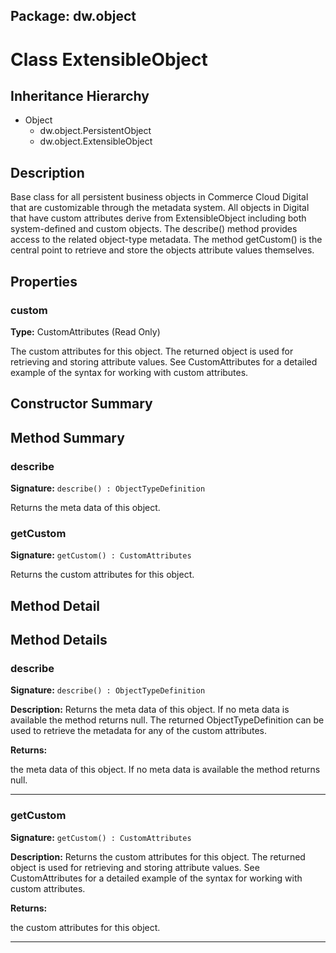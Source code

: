 ## Package: dw.object

# Class ExtensibleObject

## Inheritance Hierarchy

- Object
  - dw.object.PersistentObject
  - dw.object.ExtensibleObject

## Description

Base class for all persistent business objects in Commerce Cloud Digital that are customizable through the metadata system. All objects in Digital that have custom attributes derive from ExtensibleObject including both system-defined and custom objects. The describe() method provides access to the related object-type metadata. The method getCustom() is the central point to retrieve and store the objects attribute values themselves.

## Properties

### custom

**Type:** CustomAttributes (Read Only)

The custom attributes for this object. The returned object is
 used for retrieving and storing attribute values. See
 CustomAttributes for a detailed example of the syntax for
 working with custom attributes.

## Constructor Summary

## Method Summary

### describe

**Signature:** `describe() : ObjectTypeDefinition`

Returns the meta data of this object.

### getCustom

**Signature:** `getCustom() : CustomAttributes`

Returns the custom attributes for this object.

## Method Detail

## Method Details

### describe

**Signature:** `describe() : ObjectTypeDefinition`

**Description:** Returns the meta data of this object. If no meta data is available the method returns null. The returned ObjectTypeDefinition can be used to retrieve the metadata for any of the custom attributes.

**Returns:**

the meta data of this object. If no meta data is available the method returns null.

---

### getCustom

**Signature:** `getCustom() : CustomAttributes`

**Description:** Returns the custom attributes for this object. The returned object is used for retrieving and storing attribute values. See CustomAttributes for a detailed example of the syntax for working with custom attributes.

**Returns:**

the custom attributes for this object.

---